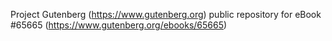 Project Gutenberg (https://www.gutenberg.org) public repository for
eBook #65665 (https://www.gutenberg.org/ebooks/65665)
